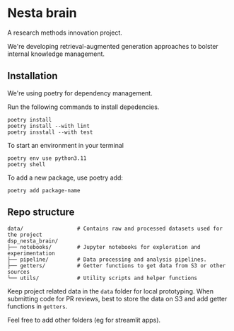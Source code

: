 # Nesta brain

A research methods innovation project.

We're developing retrieval-augmented generation approaches to bolster internal knowledge management.

## Installation

We're using poetry for dependency management. 

Run the following commands to install depedencies.

```
poetry install
poetry install --with lint
poetry insstall --with test
```

To start an environment in your terminal

```
poetry env use python3.11
poetry shell
```

To add a new package, use poetry add:

```
poetry add package-name
```

## Repo structure

```
data/                 # Contains raw and processed datasets used for the project
dsp_nesta_brain/
├── notebooks/        # Jupyter notebooks for exploration and experimentation
├── pipeline/         # Data processing and analysis pipelines.
├── getters/          # Getter functions to get data from S3 or other sources
└── utils/            # Utility scripts and helper functions
```

Keep project related data in the `data` folder for local prototyping. When submitting code for PR reviews, best to store the data on S3 and add getter functions in `getters`.

Feel free to add other folders (eg for streamlit apps).
